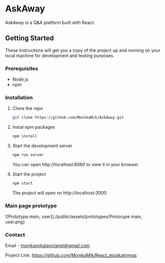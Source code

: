 # AskAway

AskAway is a Q&A platform built with React.

## Getting Started

These instructions will get you a copy of the project up and running on your local machine for development and testing purposes.

### Prerequisites

- Node.js
- npm

### Installation

1. Clone the repo

   ```sh
   git clone https://github.com/MonikaMik/AskAway.git

   ```

2. Instal npm packages

   ```sh
   npm install

   ```

3. Start the development server

   ```sh
   npm run server
   ```

   You can open http://localhost:8080 to view it in your browser.

4. Start the project

   ```sh
   npm start
   ```

   The project will open on http://localhost:3000

### Main page prototype

![Prototype main, user](./public/assets/prototypes/Protorype main, user.png)

### Contact

Email - monikamikalavicienel@gmail.com

Project Link: https://github.com/MonikaMik/React_atsiskaitymas
